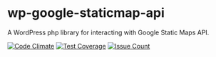 # wp-google-staticmap-api
A WordPress php library for interacting with Google Static Maps API.

[![Code Climate](https://codeclimate.com/github/wp-api-libraries/wp-google-staticmap-api/badges/gpa.svg)](https://codeclimate.com/github/wp-api-libraries/wp-google-staticmap-api)
[![Test Coverage](https://codeclimate.com/github/wp-api-libraries/wp-google-staticmap-api/badges/coverage.svg)](https://codeclimate.com/github/wp-api-libraries/wp-google-staticmap-api/coverage)
[![Issue Count](https://codeclimate.com/github/wp-api-libraries/wp-google-staticmap-api/badges/issue_count.svg)](https://codeclimate.com/github/wp-api-libraries/wp-google-staticmap-api)
